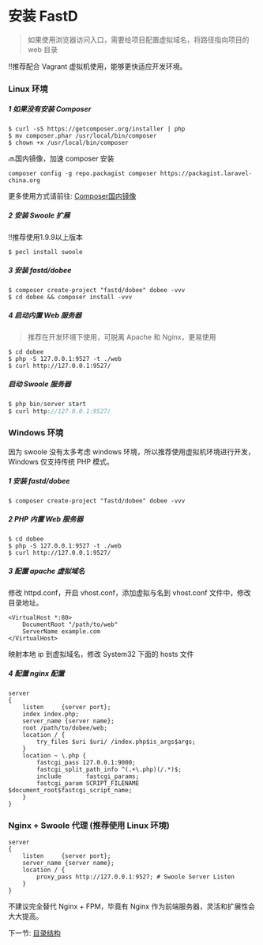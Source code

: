 # 安装 FastD 

> 如果使用浏览器访问入口，需要给项目配置虚拟域名，将路径指向项目的 web 目录

:bangbang:推荐配合 Vagrant 虚拟机使用，能够更快适应开发环境。

### Linux 环境

##### 1 如果没有安装 Composer 

```
$ curl -sS https://getcomposer.org/installer | php
$ mv composer.phar /usr/local/bin/composer
$ chown +x /usr/local/bin/composer
```

:soon:国内镜像，加速 composer 安装

```
composer config -g repo.packagist composer https://packagist.laravel-china.org
```

更多使用方式请前往: [Composer国内镜像](https://laravel-china.org/composer)

##### 2 安装 Swoole 扩展

:bangbang:推荐使用1.9.9以上版本

```
$ pecl install swoole
```

##### 3 安装 fastd/dobee

```
$ composer create-project "fastd/dobee" dobee -vvv 
$ cd dobee && composer install -vvv
```


##### 4 启动内置 Web 服务器

> 推荐在开发环境下使用，可脱离 Apache 和 Nginx，更易使用

```shell
$ cd dobee
$ php -S 127.0.0.1:9527 -t ./web
$ curl http://127.0.0.1:9527/
```

##### 启动 Swoole 服务器

```php
$ php bin/server start
$ curl http://127.0.0.1:9527/
```

### Windows 环境

因为 swoole 没有太多考虑 windows 环境，所以推荐使用虚拟机环境进行开发，Windows 仅支持传统 PHP 模式。

##### 1 安装 fastd/dobee
 
```
$ composer create-project "fastd/dobee" dobee -vvv 
```

##### 2 PHP 内置 Web 服务器

```shell
$ cd dobee
$ php -S 127.0.0.1:9527 -t ./web
$ curl http://127.0.0.1:9527/
```

##### 3 配置 apache 虚拟域名

修改 httpd.conf，开启 vhost.conf，添加虚拟与名到 vhost.conf 文件中，修改目录地址。

```apacheconfig
<VirtualHost *:80>
    DocumentRoot "/path/to/web"
    ServerName example.com
</VirtualHost>
```

映射本地 ip 到虚拟域名，修改 System32 下面的 hosts 文件

##### 4 配置 nginx 配置

```
server
{
    listen     {server port};
    index index.php;
    server_name {server name};
    root /path/to/dobee/web;
    location / {
        try_files $uri $uri/ /index.php$is_args$args;
    }
    location ~ \.php {
        fastcgi_pass 127.0.0.1:9000;
        fastcgi_split_path_info ^(.+\.php)(/.*)$;
        include       fastcgi_params;
        fastcgi_param SCRIPT_FILENAME $document_root$fastcgi_script_name;
    }
}
```

### Nginx + Swoole 代理 (推荐使用 Linux 环境)

```
server 
{
    listen     {server port};
    server_name {server name};
    location / {
        proxy_pass http://127.0.0.1:9527; # Swoole Server Listen
    }
}
```

不建议完全替代 Nginx + FPM，毕竟有 Nginx 作为前端服务器，灵活和扩展性会大大提高。

下一节: [目录结构](1-3-directory-structure.md)
